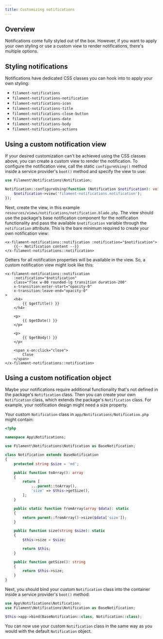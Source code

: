 ```yaml
---
title: Customizing notifications
---
```


## Overview

Notifications come fully styled out of the box. However, if you want to apply your own styling or use a custom view to render notifications, there's multiple options.

## Styling notifications

Notifications have dedicated CSS classes you can hook into to apply your own styling:

- `filament-notifications`
- `filament-notifications-notification`
- `filament-notifications-icon`
- `filament-notifications-title`
- `filament-notifications-close-button`
- `filament-notifications-date`
- `filament-notifications-body`
- `filament-notifications-actions`

## Using a custom notification view

If your desired customization can't be achieved using the CSS classes above, you can create a custom view to render the notification. To configure the notification view, call the static `configureUsing()` method inside a service provider's `boot()` method and specify the view to use:

```php
use Filament\Notifications\Notification;

Notification::configureUsing(function (Notification $notification): void {
    $notification->view('filament-notifications.notification');
});
```

Next, create the view, in this example `resources/views/notifications/notification.blade.php`. The view should use the package's base notification component for the notification functionality and pass the available `$notification` variable through the `notification` attribute. This is the bare minimum required to create your own notification view:

```blade
<x-filament-notifications::notification :notification="$notification">
    {{-- Notification content --}}
</x-filament-notifications::notification>
```

Getters for all notification properties will be available in the view. So, a custom notification view might look like this:

```blade
<x-filament-notifications::notification
    :notification="$notification"
    class="flex w-80 rounded-lg transition duration-200"
    x-transition:enter-start="opacity-0"
    x-transition:leave-end="opacity-0"
>
    <h4>
        {{ $getTitle() }}
    </h4>
    
    <p>
        {{ $getDate() }}
    </p>
    
    <p>
        {{ $getBody() }}
    </p>
    
    <span x-on:click="close">
        Close
    </span>
</x-filament-notifications::notification>
```

## Using a custom notification object

Maybe your notifications require additional functionality that's not defined in the package's `Notification` class. Then you can create your own `Notification` class, which extends the package's `Notification` class. For example, your notification design might need a size property.

Your custom `Notification` class in `app/Notifications/Notification.php` might contain:

```php
<?php

namespace App\Notifications;

use Filament\Notifications\Notification as BaseNotification;

class Notification extends BaseNotification
{
    protected string $size = 'md';

    public function toArray(): array
    {
        return [
            ...parent::toArray(),
            'size' => $this->getSize(),
        ];
    }

    public static function fromArray(array $data): static
    {
        return parent::fromArray()->size($data['size']);
    }

    public function size(string $size): static
    {
        $this->size = $size;

        return $this;
    }

    public function getSize(): string
    {
        return $this->size;
    }
}
```

Next, you should bind your custom `Notification` class into the container inside a service provider's `boot()` method:

```php
use App\Notifications\Notification;
use Filament\Notifications\Notification as BaseNotification;

$this->app->bind(BaseNotification::class, Notification::class);
```

You can now use your custom `Notification` class in the same way as you would with the default `Notification` object.
